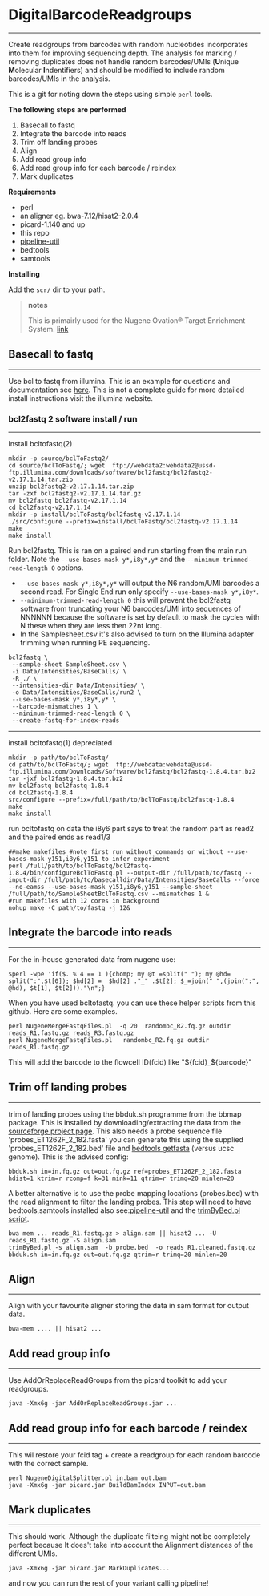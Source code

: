 
# DigitalBarcodeReadgroups
----

Create readgroups from barcodes with random nucleotides incorporates into them for improving sequencing depth. The analysis for marking / removing duplicates does not handle random barcodes/UMIs (**U**nique **M**olecular **I**ndentifiers) and should be modified to include random barcodes/UMIs in the analysis.

This is a git for noting down the steps using simple `perl` tools.

**The following steps are performed**

1. Basecall to fastq
2. Integrate the barcode into reads
3. Trim off landing probes
4. Align
5. Add read group info
6. Add read group info for each barcode / reindex
7. Mark duplicates

**Requirements**

- perl
- an aligner  eg. bwa-7.12/hisat2-2.0.4
- picard-1.140 and up
- this repo
- [pipeline-util](https://github.com/mmterpstra/pipeline-util)
- bedtools
- samtools

**Installing**

Add the `scr/` dir to your path.

>**notes**
>
>This is primairly used for the Nugene Ovation® Target Enrichment System.  [link](http://www.nugen.com/nugen/index.cfm/products/ovation/ovation-target-enrichment-system/)




## Basecall to fastq
----

Use bcl to fastq from illumina. This is an example for questions and documentation see [here](http://support.illumina.com/downloads/bcl2fastq_conversion_software.html). This is not a complete guide for more detailed install instructions visit the illumina website.

###  bcl2fastq 2 software install / run

----

Install bcltofastq(2)

```
mkdir -p source/bclToFastq2/
cd source/bclToFastq/; wget  ftp://webdata2:webdata2@ussd-ftp.illumina.com/downloads/software/bcl2fastq/bcl2fastq2-v2.17.1.14.tar.zip
unzip bcl2fastq2-v2.17.1.14.tar.zip
tar -zxf bcl2fastq2-v2.17.1.14.tar.gz
mv bcl2fastq bcl2fastq-v2.17.1.14
cd bcl2fastq-v2.17.1.14
mkdir -p install/bclToFastq/bcl2fastq-v2.17.1.14
./src/configure --prefix=install/bclToFastq/bcl2fastq-v2.17.1.14
make
make install
```

Run bcl2fastq. This is ran on a paired end run starting from the main run folder. Note the `--use-bases-mask y*,i8y*,y*` and the `--minimum-trimmed-read-length 0` options. 

 * `--use-bases-mask y*,i8y*,y*` will output the N6 random/UMI barcodes a second read. For Single End run only specify `--use-bases-mask y*,i8y*`.
 * `--minimum-trimmed-read-length 0` this will prevent the bcl2fastq software from truncating your N6 barcodes/UMI into sequences of NNNNNN because the software is set by default to mask the cycles with N these when they are less then 22nt long.
 * In the Samplesheet.csv it's also advised to turn on the Illumina adapter trimming when running PE sequencing.

```
bcl2fastq \
 --sample-sheet SampleSheet.csv \
 -i Data/Intensities/BaseCalls/ \
 -R ./ \
 --intensities-dir Data/Intensities/ \
 -o Data/Intensities/BaseCalls/run2 \
 --use-bases-mask y*,i8y*,y* \
 --barcode-mismatches 1 \
 --minimum-trimmed-read-length 0 \
 --create-fastq-for-index-reads
```

----

install bcltofastq(1) depreciated

```
mkdir -p path/to/bclToFastq/
cd path/to/bclToFastq/; wget  ftp://webdata:webdata@ussd-ftp.illumina.com/Downloads/Software/bcl2fastq/bcl2fastq-1.8.4.tar.bz2
tar -jxf bcl2fastq-1.8.4.tar.bz2
mv bcl2fastq bcl2fastq-1.8.4
cd bcl2fastq-1.8.4
src/configure --prefix=/full/path/to/bclToFastq/bcl2fastq-1.8.4
make
make install
```

run bcltofastq on data
the i8y6 part says to treat the random part as read2 and the paired ends as read1/3 

```
##make makefiles #note first run without commands or without --use-bases-mask y151,i8y6,y151 to infer experiment
perl /full/path/to/bclToFastq/bcl2fastq-1.8.4/bin/configureBclToFastq.pl --output-dir /full/path/to/fastq --input-dir /full/path/to/basecalldir/Data/Intensities/BaseCalls --force --no-eamss --use-bases-mask y151,i8y6,y151 --sample-sheet /full/path/to/SampleSheetBclToFastq.csv --mismatches 1 &
#run makefiles with 12 cores in background
nohup make -C path/to/fastq -j 12&
```
## Integrate the barcode into reads
---

For the in-house generated data from nugene use:

```
$perl -wpe 'if($. % 4 == 1 ){chomp; my @t =split(" "); my @hd= split(":",$t[0]); $hd[2] =  $hd[2] ."_" .$t[2]; $_=join(" ",(join(":", @hd), $t[1], $t[2]))."\n";}
```

When you have used bcltofastq. you can use these helper scripts from this github. Here are some examples.

```
perl NugeneMergeFastqFiles.pl  -q 20  randombc_R2.fq.gz outdir reads_R1.fastq.gz reads_R3.fastq.gz
perl NugeneMergeFastqFiles.pl   randombc_R2.fq.gz outdir reads_R1.fastq.gz
```

This will add the barcode to the flowcell ID(fcid) like "${fcid}_${barcode}"

## Trim off landing probes
---

trim of landing probes using the bbduk.sh programme from the bbmap package. This is installed by downloading/extracting the data from the [sourceforge project page]( http://sourceforge.net/projects/bbmap/ ). This also needs a probe sequence file 'probes_ET1262F_2_182.fasta' you can generate this using the supplied 'probes_ET1262F_2_182.bed' file and [bedtools getfasta](http://bedtools.readthedocs.org/en/latest/content/tools/getfasta.html) (versus ucsc genome). This is the advised config:

```
bbduk.sh in=in.fq.gz out=out.fq.gz ref=probes_ET1262F_2_182.fasta hdist=1 ktrim=r rcomp=f k=31 mink=11 qtrim=r trimq=20 minlen=20 
```

A better alternative is to use the probe mapping locations (probes.bed) with the read alignment to filter the landing probes. This step will need to have bedtools,samtools installed also see:[pipeline-util](https://github.com/mmterpstra/pipeline-util) and the [trimByBed.pl script](https://github.com/mmterpstra/pipeline-util/blob/master/bin/trimByBed.pl).

```
bwa mem ... reads_R1.fastq.gz > align.sam || hisat2 ... -U reads_R1.fastq.gz -S align.sam
trimByBed.pl -s align.sam  -b probe.bed  -o reads_R1.cleaned.fastq.gz
bbduk.sh in=in.fq.gz out=out.fq.gz qtrim=r trimq=20 minlen=20 
```
## Align
---

Align with your favourite aligner storing the data in sam format for output data. 

```
bwa-mem .... || hisat2 ...
```

## Add read group info
---

Use AddOrReplaceReadGroups from the picard toolkit to add your readgroups. 

```
java -Xmx6g -jar AddOrReplaceReadGroups.jar ...
```

## Add read group info for each barcode / reindex
----
This wil restore your fcid tag + create a readgroup for each random barcode with the correct sample.

```
perl NugeneDigitalSplitter.pl in.bam out.bam
java -Xmx6g -jar picard.jar BuildBamIndex INPUT=out.bam

```

## Mark duplicates
---

This should work. Although the duplicate filteing might not be completely perfect because It does't take into account the Alignment distances of the different UMIs.

```
java -Xmx6g -jar picard.jar MarkDuplicates...
```

and now you can run the rest of your variant calling pipeline!


